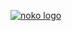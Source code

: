 [![noko logo](https://github.com/studionoko/.github/assets/17279882/b26bae03-650f-4788-aeb0-f95b6fcab69d)](https://noko.st)
